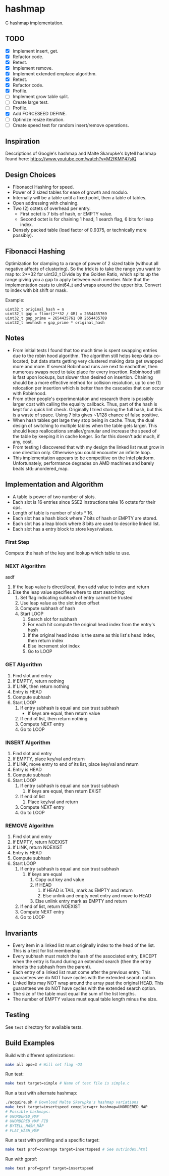 
# hashmap
C hashmap implementation.

## TODO
* [X] Implement insert, get.
* [X] Refactor code.
* [X] Retest.
* [X] Implement remove.
* [X] Implement extended emplace algorithm.
* [X] Retest.
* [X] Refactor code.
* [X] Profile.
* [ ] Implement grow table split.
* [ ] Create large test.
* [ ] Profile.
* [X] Add FORCESEED DEFINE.
* [ ] Optimize resize iteration.
* [ ] Create speed test for random insert/remove operations.

## Inspiration
Descriptions of Google's hashmap and Malte Skarupke's bytell hashmap
found here:
https://www.youtube.com/watch?v=M2fKMP47slQ

## Design Choices
* Fibonacci Hashing for speed.
* Power of 2 sized tables for ease of growth and modulo.
* Internally will be a table until a fixed point, then a table of tables.
* Open addressing with chaining.
* Two (2) octets of overhead per entry.
    * First octet is 7 bits of hash, or EMPTY value.
    * Second octet is for chaining 1 head, 1 search flag, 6 bits for leap index.
* Densely packed table (load factor of 0.9375, or technically more possibly).

## Fibonacci Hashing
Optimization for clamping to a range of power of 2 sized table (without all negative affects of clustering).
So the trick is to take the range you want to map to: 2**32 for uint32_t
Divide by the Golden Ratio, which splits up the range giving you
a gap to apply between each member.
Note that the implementation casts to uint64_t and wraps around the upper bits.
Convert to index with bit shift or mask.

Example:
```
uint32_t original_hash = n
uint32_t gap = floor(2**32 / GR) = 2654435769
uint32_t gap_prime = 2654435761 OR 2654435789
uint32_t newhash = gap_prime * original_hash
```

## Notes
* From initial tests I found that too much time is spent swapping entries due
  to the robin hood algorithm.
  The algorithm still helps keep data co-located, but data starts getting
  very clustered making data get swapped more and more.
  If several Robinhood runs are next to eachother, then numerous swaps
  need to take place for every insertion.
  Robinhood still is fast upon lookups, but slower than desired on insertion.
  Chaining should be a more effective method for collision resolution,
  up to one (1) relocation per insertion which is better than the cascades
  that can occur with Robinhood.
* From other people's experimentation and research there is possibly
  larger cost with calling the equality callback.
  Thus, part of the hash is kept for a quick lint check.
  Originally I tried storing the full hash, but this is a waste of space.
  Using 7 bits gives ~1/128 chance of false positive.
* When hash tables get large they stop being in cache.
  Thus, the dual design of switching to multiple tables when the table
  gets larger.
  This should keep reallocations smaller/granular and increase the speed of the
  table by keeping it in cache longer.
  So far this doesn't add much, if any, cost.
* From testing I discovered that with my design the linked list must
  grow in one direction only.
  Otherwise you could encounter an infinite loop.
* This implementation appears to be competitive on the Intel platform.
  Unfortunately, performance degrades on AMD machines and barely beats
  std::unordered_map.

## Implementation and Algorithm
* A table is power of two number of slots.
* Each slot is 16 entries since SSE2 instructions take 16 octets for their ops.
* Length of table is number of slots * 16.
* Each slot has a hash block where 7 bits of hash or EMPTY are stored.
* Each slot has a leap block where 8 bits are used to describe linked list.
* Each slot has a entry block to store keys/values.

### First Step
Compute the hash of the key and lookup which table to use.

### NEXT Algorithm
asdf
1. If the leap value is direct/local, then add value to index and return
1. Else the leap value specifies where to start searching:
    1. Set flag indicating subhash of entry cannot be trusted
    1. Use leap value as the slot index offset
    1. Compute subhash of hash
    1. Start LOOP
        1. Search slot for subhash
        1. For each hit compute the original head index from the entry's hash
        1. If the original head index is the same as this list's head index,
           then return index
        1. Else increment slot index
        1. Go to LOOP

### GET Algorithm
1. Find slot and entry
1. If EMPTY, return nothing
1. If LINK, then return nothing
1. Entry is HEAD
1. Compute subhash
1. Start LOOP
    1. If entry subhash is equal and can trust subhash
        * If keys are equal, then return value
    1. If end of list, then return nothing
    1. Compute NEXT entry
    1. Go to LOOP

### INSERT Algorithm
1. Find slot and entry
1. If EMPTY, place key/val and return
1. If LINK, move entry to end of its list, place key/val and return
1. Entry is HEAD
1. Compute subhash
1. Start LOOP
    1. If entry subhash is equal and can trust subhash
        1. If keys are equal, then return EXIST
    1. If end of list
        1. Place key/val and return
    1. Compute NEXT entry
    1. Go to LOOP

### REMOVE Algorithm
1. Find slot and entry
1. If EMPTY, return NOEXIST
1. If LINK, return NOEXIST
1. Entry is HEAD
1. Compute subhash
1. Start LOOP
    1. If entry subhash is equal and can trust subhash
        1. If keys are equal
            1. Copy out key and value
            1. If HEAD
                1. If HEAD is TAIL, mark as EMPTY and return
                1. Else unlink and empty next entry and move to HEAD
            1. Else unlink entry mark as EMPTY and return
    1. If end of list, return NOEXIST
    1. Compute NEXT entry
    1. Go to LOOP

## Invariants
* Every item in a linked list must originally index to the head of the list.
  This is a test for list membership.
* Every subhash must match the hash of the associated entry,
  EXCEPT when the entry is found during an extended search
  (then the entry inherits the subhash from the parent).
* Each entry of a linked list must come after the previous entry.
  This guarantees we do NOT have cycles with the extended search option.
* Linked lists may NOT wrap around the array past the original HEAD.
  This guarantees we do NOT have cycles with the extended search option.
* The size of the table must equal the sum of the list lengths.
* The number of EMPTY values must equal table length minus the size.

## Testing
See `test` directory for available tests.

## Build Examples
Build with different optimizations:
```bash
make all ops=3 # Will set flag -O3
```

Run test:
```bash
make test target=simple # Name of test file is simple.c
```

Run a test with alternate hashmap:
```bash
./acquire.sh # Download Malte Skarupke's hashmap variations
make test target=insertspeed compiler=g++ hashmap=UNORDERED_MAP
# Possible hashmaps:
# UNORDERED_MAP
# UNORDERED_MAP_FIB
# BYTELL_HASH_MAP
# FLAT_HASH_MAP
```

Run a test with profiling and a specific target:
```bash
make test prof=coverage target=insertspeed # See out/index.html
```

Run with gprof:
```bash
make test prof=gprof target=insertspeed
```

